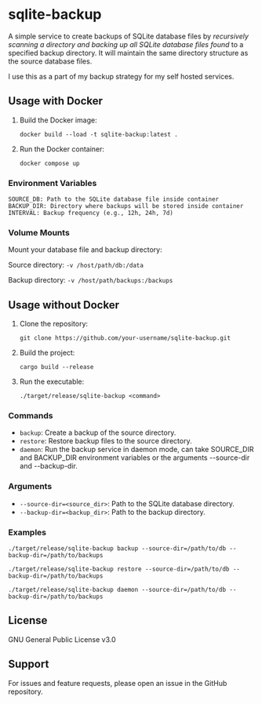 # sqlite-backup

A simple service to create backups of SQLite database files by _recursively scanning a directory and backing up all SQLite database files found_ to a specified backup directory. It will maintain the same directory structure as the source database files.

I use this as a part of my backup strategy for my self hosted services.

## Usage with Docker

1. Build the Docker image:

    ```docker build --load -t sqlite-backup:latest .```

2. Run the Docker container:

    ```docker compose up```
    
### Environment Variables
```
SOURCE_DB: Path to the SQLite database file inside container
BACKUP_DIR: Directory where backups will be stored inside container
INTERVAL: Backup frequency (e.g., 12h, 24h, 7d)
```
### Volume Mounts
Mount your database file and backup directory:

Source directory: ```-v /host/path/db:/data```

Backup directory: ```-v /host/path/backups:/backups```

## Usage without Docker

1. Clone the repository: 

    ```git clone https://github.com/your-username/sqlite-backup.git```

2. Build the project:

    ```cargo build --release```

3. Run the executable:

    ```./target/release/sqlite-backup <command>```

### Commands

- ```backup```: Create a backup of the source directory.
- ```restore```: Restore backup files to the source directory.
- ```daemon```: Run the backup service in daemon mode, can take SOURCE_DIR and BACKUP_DIR environment variables or the arguments --source-dir and --backup-dir.

### Arguments

- ```--source-dir=<source_dir>```: Path to the SQLite database directory.
- ```--backup-dir=<backup_dir>```: Path to the backup directory.

### Examples

```
./target/release/sqlite-backup backup --source-dir=/path/to/db --backup-dir=/path/to/backups

./target/release/sqlite-backup restore --source-dir=/path/to/db --backup-dir=/path/to/backups

./target/release/sqlite-backup daemon --source-dir=/path/to/db --backup-dir=/path/to/backups
```

## License
GNU General Public License v3.0

## Support
For issues and feature requests, please open an issue in the GitHub repository.